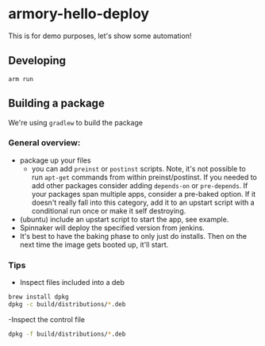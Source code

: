 # armory-hello-deploy

This is for demo purposes, let's show some automation!


## Developing
`arm run`


## Building a package
We're using `gradlew` to build the package


### General overview:
- package up your files
    - you can add `preinst` or `postinst` scripts. Note, it's not possible to run
    `apt-get` commands from within preinst/postinst. If you needed to add other packages
    consider adding `depends-on` or `pre-depends`. If your packages span multiple apps, consider a
    pre-baked option. If it doesn't really fall into this category, add it to an upstart script with a
    conditional run once or make it self destroying.
- (ubuntu) include an upstart script to start the app, see example.
- Spinnaker will deploy the specified version from jenkins.
- It's best to have the baking phase to only just do installs. Then on the next time the
image gets booted up, it'll start.


### Tips
- Inspect files included into a deb
```bash
brew install dpkg
dpkg -c build/distributions/*.deb
```

-Inspect the control file
```bash
dpkg -f build/distributions/*.deb
```



